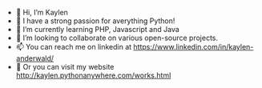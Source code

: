 - 👋 Hi, I’m Kaylen
- 👀 I have a strong passion for averything Python!
- 🌱 I’m currently learning PHP, Javascript and Java
- 💞️ I’m looking to collaborate on various open-source projects.
- 📫 You can reach me on linkedin at https://www.linkedin.com/in/kaylen-anderwald/
- 👀 Or you can visit my website http://kaylen.pythonanywhere.com/works.html

<!---
Kaeyl/Kaeyl is a ✨ special ✨ repository because its `README.md` (this file) appears on your GitHub profile.
You can click the Preview link to take a look at your changes.
--->
